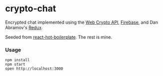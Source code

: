 crypto-chat
=====================

Encrypted chat implemented using the [Web Crypto API](http://www.w3.org/TR/WebCryptoAPI/), [Firebase](https://www.firebase.com/), and Dan Abramov's [Redux](https://github.com/gaearon/redux).

Seeded from [react-hot-boilerplate](https://github.com/gaearon/react-hot-boilerplate). The rest is mine.

### Usage

```
npm install
npm start
open http://localhost:3000
```
